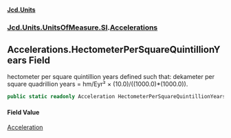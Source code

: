 #### [Jcd.Units](index.md 'index')
### [Jcd.Units.UnitsOfMeasure.SI](Jcd.Units.UnitsOfMeasure.SI.md 'Jcd.Units.UnitsOfMeasure.SI').[Accelerations](Accelerations.md 'Jcd.Units.UnitsOfMeasure.SI.Accelerations')

## Accelerations.HectometerPerSquareQuintillionYears Field

hectometer per square quintillion years defined such that: dekameter per square quadrillion years = hm/Eyr² ×
(10.0)/((1000.0)*(1000.0)).

```csharp
public static readonly Acceleration HectometerPerSquareQuintillionYears;
```

#### Field Value
[Acceleration](Acceleration.md 'Jcd.Units.UnitTypes.Acceleration')